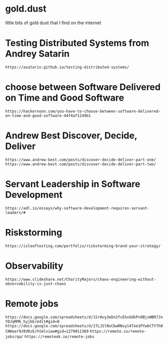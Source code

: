 # gold.dust
little bits of gold dust that I find on the internet

# Testing Distributed Systems from Andrey Satarin
`https://asatarin.github.io/testing-distributed-systems/`

# choose between Software Delivered on Time and Good Software
`https://hackernoon.com/you-have-to-choose-between-software-delivered-on-time-and-good-software-44f4af1249b1`

# Andrew Best Discover, Decide, Deliver
`https://www.andrew-best.com/posts/discover-decide-deliver-part-one/`
`https://www.andrew-best.com/posts/discover-decide-deliver-part-two/`

# Servant Leadership in Software Development
`https://adl.io/essays/why-software-development-requires-servant-leaders/#`

# Riskstorming
`https://isleoftesting.com/portfolio/riskstorming-brand-your-strategy/`

# Observability
`https://www.slideshare.net/CharityMajors/chaos-engineering-without-observability-is-just-chaos`

# Remote jobs
`https://docs.google.com/spreadsheets/d/1Sr0vy3eDn2fcEhxOdkPv0BjsWBR7JntDJqRM6_hyjbE/edit#gid=0`
`https://docs.google.com/spreadsheets/d/1TLJSlNxCbwRNxy14Toe1PYwbCTY7h0CNHeer9J0VRzE/htmlview#gid=1279011369`
`https://remote.co/remote-jobs/qa/`
`https://remoteok.io/remote-jobs`
